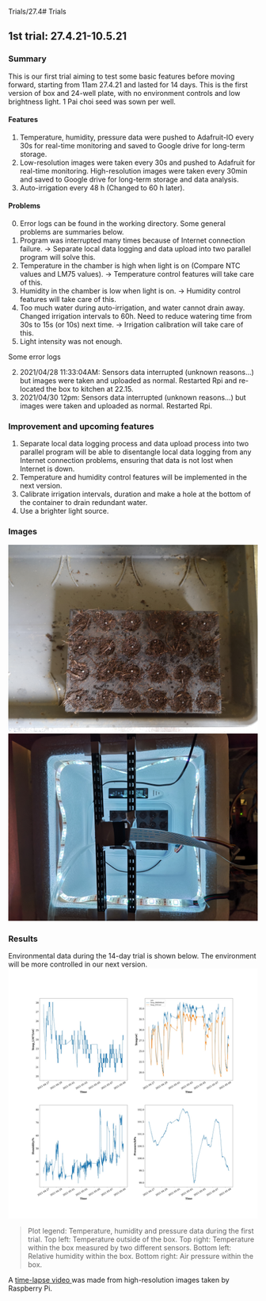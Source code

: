 Trials/27.4# Trials

## 1st trial: 27.4.21-10.5.21

### Summary

This is our first trial aiming to test some basic features before moving forward, starting from 11am 27.4.21 and lasted for 14 days. This is the first version of box and 24-well plate, with no environment controls and low brightness light. 1 Pai choi seed was sown per well.

#### Features

1. Temperature, humidity, pressure data were pushed to Adafruit-IO every 30s for real-time monitoring and saved to Google drive for long-term storage.
2. Low-resolution images were taken every 30s and pushed to Adafruit for real-time monitoring. High-resolution images were taken every 30min and saved to Google drive for long-term storage and data analysis.
3. Auto-irrigation every 48 h (Changed to 60 h later).

#### Problems

0. Error logs can be found in the working directory. Some general problems are summaries below.
1. Program was interrupted many times because of Internet connection failure. -> Separate local data logging and data upload into two parallel program will solve this.
4. Temperature in the chamber is high when light is on (Compare NTC values and LM75 values). -> Temperature control features will take care of this.
5. Humidity in the chamber is low when light is on. -> Humidity control features will take care of this.
6. Too much water during auto-irrigation, and water cannot drain away. Changed irrigation intervals to 60h. Need to reduce watering time from 30s to 15s (or 10s) next time. -> Irrigation calibration will take care of this.
7. Light intensity was not enough.

Some error logs

2. 2021/04/28 11:33:04AM: Sensors data interrupted (unknown reasons...) but images were taken and uploaded as normal. Restarted Rpi and re-located the box to kitchen at 22.15.
3. 2021/04/30 12pm: Sensors data interrupted (unknown reasons...) but images were taken and uploaded as normal. Restarted Rpi.

### Improvement and upcoming features

1. Separate local data logging process and data upload process into two parallel program will be able to disentangle local data logging from any Internet connection problems, ensuring that data is not lost when Internet is down.
2. Temperature and humidity control features will be implemented in the next version.
3. Calibrate irrigation intervals, duration and make a hole at the bottom of the container to drain redundant water.
4. Use a brighter light source.

### Images

![Plate](./27.4/IMG_20210427_095956.jpg)
![Plate](./27.4/IMG_20210427_112336.jpg)

### Results

Environmental data during the 14-day trial is shown below. The environment will be more controlled in our next version.
![](./27.4/27.4Trial_data.jpg)
>Plot legend: Temperature, humidity and pressure data during the first trial. Top left: Temperature outside of the box. Top right: Temperature within the box measured by two different sensors. Bottom left: Relative humidity within the box. Bottom right: Air pressure within the box.

A [time-lapse video ](https://youtu.be/F5084XwlkN0) was made from high-resolution images taken by Raspberry Pi.
